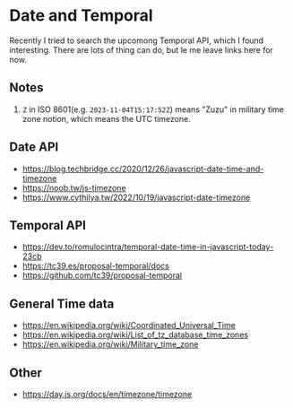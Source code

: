 # Date and Temporal

Recently I tried to search the upcomong Temporal API, which I found interesting. There are lots of thing can do, but le me leave links here for now.

## Notes
1. `Z` in ISO 8601(e.g. `2023-11-04T15:17:52Z`) means "Zuzu" in military time zone notion, which means the UTC timezone.

## Date API
* <https://blog.techbridge.cc/2020/12/26/javascript-date-time-and-timezone>
* <https://noob.tw/js-timezone>
* <https://www.cythilya.tw/2022/10/19/javascript-date-timezone>

## Temporal API
* <https://dev.to/romulocintra/temporal-date-time-in-javascript-today-23cb>
* <https://tc39.es/proposal-temporal/docs>
* <https://github.com/tc39/proposal-temporal>

## General Time data
* <https://en.wikipedia.org/wiki/Coordinated_Universal_Time>
* <https://en.wikipedia.org/wiki/List_of_tz_database_time_zones>
* <https://en.wikipedia.org/wiki/Military_time_zone>

## Other
* <https://day.js.org/docs/en/timezone/timezone>
